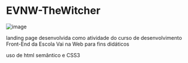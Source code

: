 # EVNW-TheWitcher


![image](https://github.com/ermyjr/EVNW-TheWitcher/assets/77870830/f70927b7-8315-4d55-829a-ab8cdfd8665b)

landing page desenvolvida como atividade do curso de desenvolvimento Front-End da Escola Vai na Web para fins didáticos

uso de html semântico e CSS3 
